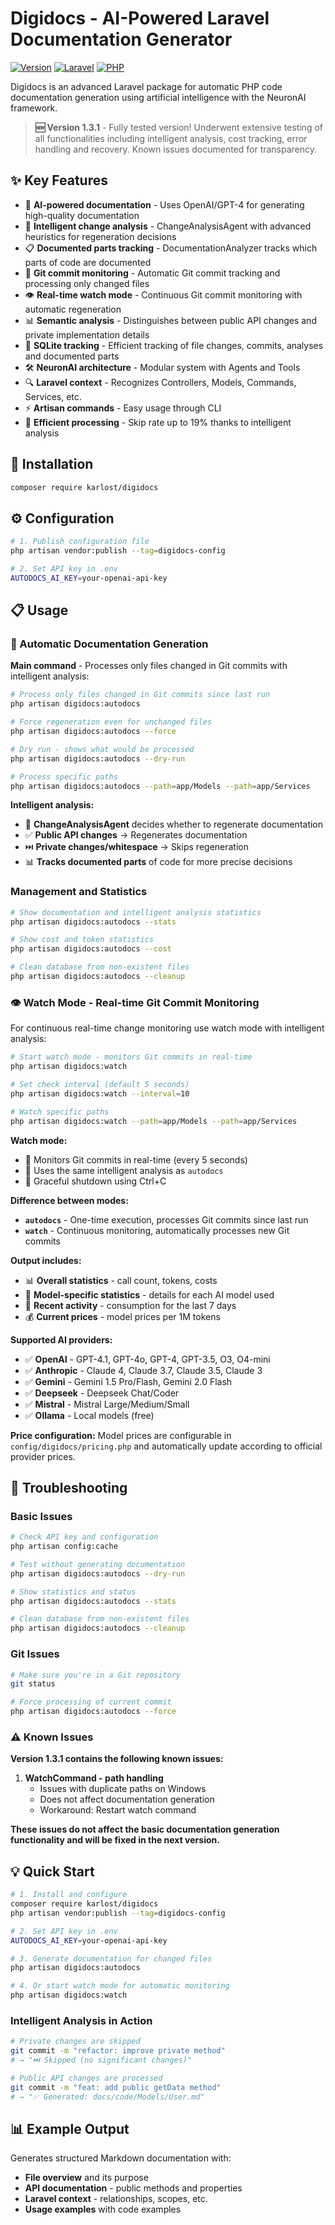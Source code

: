 # Digidocs - AI-Powered Laravel Documentation Generator

[![Version](https://img.shields.io/badge/version-1.3.1-blue.svg)](https://github.com/karlost/digidocs)
[![Laravel](https://img.shields.io/badge/Laravel-10%2B-red.svg)](https://laravel.com)
[![PHP](https://img.shields.io/badge/PHP-8.2%2B-purple.svg)](https://php.net)

Digidocs is an advanced Laravel package for automatic PHP code documentation generation using artificial intelligence with the NeuronAI framework.

> **🆕 Version 1.3.1** - Fully tested version! Underwent extensive testing of all functionalities including intelligent analysis, cost tracking, error handling and recovery. Known issues documented for transparency.

## ✨ Key Features

- 🤖 **AI-powered documentation** - Uses OpenAI/GPT-4 for generating high-quality documentation
- 🧠 **Intelligent change analysis** - ChangeAnalysisAgent with advanced heuristics for regeneration decisions
- 📋 **Documented parts tracking** - DocumentationAnalyzer tracks which parts of code are documented
- 🔄 **Git commit monitoring** - Automatic Git commit tracking and processing only changed files
- 👁️ **Real-time watch mode** - Continuous Git commit monitoring with automatic regeneration
- 📊 **Semantic analysis** - Distinguishes between public API changes and private implementation details
- 💾 **SQLite tracking** - Efficient tracking of file changes, commits, analyses and documented parts
- 🛠️ **NeuronAI architecture** - Modular system with Agents and Tools
- 🔍 **Laravel context** - Recognizes Controllers, Models, Commands, Services, etc.
- ⚡ **Artisan commands** - Easy usage through CLI
- 🎯 **Efficient processing** - Skip rate up to 19% thanks to intelligent analysis

## 🚀 Installation

```bash
composer require karlost/digidocs
```

## ⚙️ Configuration

```bash
# 1. Publish configuration file
php artisan vendor:publish --tag=digidocs-config

# 2. Set API key in .env
AUTODOCS_AI_KEY=your-openai-api-key
```

## 📋 Usage

### 🔄 Automatic Documentation Generation

**Main command** - Processes only files changed in Git commits with intelligent analysis:

```bash
# Process only files changed in Git commits since last run
php artisan digidocs:autodocs

# Force regeneration even for unchanged files
php artisan digidocs:autodocs --force

# Dry run - shows what would be processed
php artisan digidocs:autodocs --dry-run

# Process specific paths
php artisan digidocs:autodocs --path=app/Models --path=app/Services
```

**Intelligent analysis:**
- 🧠 **ChangeAnalysisAgent** decides whether to regenerate documentation
- ✅ **Public API changes** → Regenerates documentation
- ⏭️ **Private changes/whitespace** → Skips regeneration
- 📊 **Tracks documented parts** of code for more precise decisions

### Management and Statistics

```bash
# Show documentation and intelligent analysis statistics
php artisan digidocs:autodocs --stats

# Show cost and token statistics
php artisan digidocs:autodocs --cost

# Clean database from non-existent files
php artisan digidocs:autodocs --cleanup
```

### 👁️ Watch Mode - Real-time Git Commit Monitoring

For continuous real-time change monitoring use watch mode with intelligent analysis:

```bash
# Start watch mode - monitors Git commits in real-time
php artisan digidocs:watch

# Set check interval (default 5 seconds)
php artisan digidocs:watch --interval=10

# Watch specific paths
php artisan digidocs:watch --path=app/Models --path=app/Services
```

**Watch mode:**
- 🔄 Monitors Git commits in real-time (every 5 seconds)
- 🧠 Uses the same intelligent analysis as `autodocs`
- 🛑 Graceful shutdown using Ctrl+C

**Difference between modes:**
- **`autodocs`** - One-time execution, processes Git commits since last run
- **`watch`** - Continuous monitoring, automatically processes new Git commits

**Output includes:**
- 📊 **Overall statistics** - call count, tokens, costs
- 🤖 **Model-specific statistics** - details for each AI model used
- 📅 **Recent activity** - consumption for the last 7 days
- 💰 **Current prices** - model prices per 1M tokens

**Supported AI providers:**
- ✅ **OpenAI** - GPT-4.1, GPT-4o, GPT-4, GPT-3.5, O3, O4-mini
- ✅ **Anthropic** - Claude 4, Claude 3.7, Claude 3.5, Claude 3
- ✅ **Gemini** - Gemini 1.5 Pro/Flash, Gemini 2.0 Flash
- ✅ **Deepseek** - Deepseek Chat/Coder
- ✅ **Mistral** - Mistral Large/Medium/Small
- ✅ **Ollama** - Local models (free)

**Price configuration:**
Model prices are configurable in `config/digidocs/pricing.php` and automatically update according to official provider prices.

## 🐛 Troubleshooting

### Basic Issues
```bash
# Check API key and configuration
php artisan config:cache

# Test without generating documentation
php artisan digidocs:autodocs --dry-run

# Show statistics and status
php artisan digidocs:autodocs --stats

# Clean database from non-existent files
php artisan digidocs:autodocs --cleanup
```

### Git Issues
```bash
# Make sure you're in a Git repository
git status

# Force processing of current commit
php artisan digidocs:autodocs --force
```

### ⚠️ Known Issues

**Version 1.3.1 contains the following known issues:**

1. **WatchCommand - path handling**
   - Issues with duplicate paths on Windows
   - Does not affect documentation generation
   - Workaround: Restart watch command

**These issues do not affect the basic documentation generation functionality and will be fixed in the next version.**

## 💡 Quick Start

```bash
# 1. Install and configure
composer require karlost/digidocs
php artisan vendor:publish --tag=digidocs-config

# 2. Set API key in .env
AUTODOCS_AI_KEY=your-openai-api-key

# 3. Generate documentation for changed files
php artisan digidocs:autodocs

# 4. Or start watch mode for automatic monitoring
php artisan digidocs:watch
```

### Intelligent Analysis in Action

```bash
# Private changes are skipped
git commit -m "refactor: improve private method"
# → "⏭️ Skipped (no significant changes)"

# Public API changes are processed
git commit -m "feat: add public getData method"
# → "✅ Generated: docs/code/Models/User.md"
```

## 📊 Example Output

Generates structured Markdown documentation with:
- **File overview** and its purpose
- **API documentation** - public methods and properties
- **Laravel context** - relationships, scopes, etc.
- **Usage examples** with code examples

